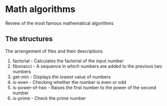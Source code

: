 
# Math algorithms

Review of the most famous mathematical algorithms


## The structures

The arrangement of files and their descriptions



1. factorial - Calculates the factorial of the input number
2. fibonacci - A sequence in which numbers are added to the previous two numbers
3. get-min - Displays the lowest value of numbers
4. is-even - Checking whether the number is even or odd
5. is-power-of-two - Raises the first number to the power of the second number
6. is-prime - Check the prime number



